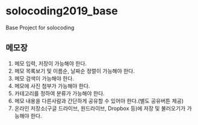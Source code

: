 # solocoding2019_base
Base Project for solocoding

## 메모장
1. 메모 입력, 저장이 가능해야 한다.
2. 메모 목록보기 및 이름순, 날짜순 정렬이 가능해야 한다.
3. 메모 검색이 가능해야 한다.
4. 메모에 사진 첨부가 가능해야 한다.
5. 카테고리를 정하여 분류가 가능해야 한다.
6. 메모 내용을 다른사람과 간단하게 공유할 수 있어야 한다.(별도 공유버튼 제공)
7. 온라인 저장소(구글 드라이브, 원드라이브, Dropbox 등)에 저장 및 불러오기가 가능해야 한다.
